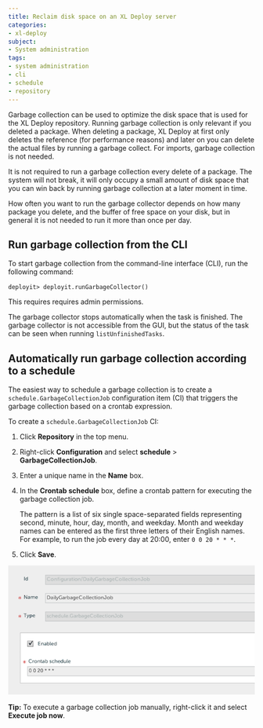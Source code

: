 ```yaml
---
title: Reclaim disk space on an XL Deploy server
categories:
- xl-deploy
subject:
- System administration
tags:
- system administration
- cli
- schedule
- repository
---
```


Garbage collection can be used to optimize the disk space that is used for the XL Deploy repository. Running garbage collection is only relevant if you deleted a package. When deleting a package, XL Deploy at first only deletes the reference (for performance reasons) and later on you can delete the actual files by running a garbage collect. For imports, garbage collection is not needed.

It is not required to run a garbage collection every delete of a package. The system will not break, it will only occupy a small amount of disk space that you can win back by running garbage collection at a later moment in time.

How often you want to run the garbage collector depends on how many package you delete, and the buffer of free space on your disk, but in general it is not needed to run it more than once per day.

## Run garbage collection from the CLI

To start garbage collection from the command-line interface (CLI), run the following command:

    deployit> deployit.runGarbageCollector()

This requires requires admin permissions.

The garbage collector stops automatically when the task is finished. The garbage collector is not accessible from the GUI, but the status of the task can be seen when running `listUnfinishedTasks`.

## Automatically run garbage collection according to a schedule

The easiest way to schedule a garbage collection is to create a `schedule.GarbageCollectionJob` configuration item (CI) that triggers the garbage collection based on a crontab expression.

To create a `schedule.GarbageCollectionJob` CI:

1. Click **Repository** in the top menu.
2. Right-click **Configuration** and select **schedule** > **GarbageCollectionJob**.
3. Enter a unique name in the **Name** box.
4. In the **Crontab schedule** box, define a crontab pattern for executing the garbage collection job.

    The pattern is a list of six single space-separated fields representing second, minute, hour, day, month, and weekday. Month and weekday names can be entered as the first three letters of their English names. For example, to run the job every day at 20:00, enter `0 0 20 * * *`.

5. Click **Save**.

![Garbage collection job](images/system-admin-gc-job.png)

**Tip:** To execute a garbage collection job manually, right-click it and select **Execute job now**.
